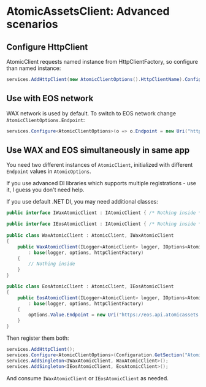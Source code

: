 ﻿# AtomicAssetsClient: Advanced scenarios

## Configure HttpClient

AtomicClient requests named instance from HttpClientFactory, 
so configure than named instance:

```csharp
services.AddHttpClient(new AtomicClientOptions().HttpClientName).ConfigureHttpClient(...)
```

## Use with EOS network

WAX network is used by default. To switch to EOS network change `AtomicClientOptions.Endpoint`:

```csharp
services.Configure<AtomicClientOptions>(o => o.Endpoint = new Uri("https://eos.api.atomicassets.io"));
```

## Use WAX and EOS simultaneously in same app

You need two different instances of `AtomicClient`, initialized with different `Endpoint` values in `AtomicOptions`.

If you use advanced DI libraries which supports multiple registrations - use it, I guess you don't need help.

If you use default .NET DI, you may need additional classes:

```csharp
public interface IWaxAtomicClient : IAtomicClient { /* Nothing inside */ }

public interface IEosAtomicClient : IAtomicClient { /* Nothing inside */ }
    
public class WaxAtomicClient : AtomicClient, IWaxAtomicClient
{
    public WaxAtomicClient(ILogger<AtomicClient> logger, IOptions<AtomicClientOptions> options, HttpClientFactory httpClientFactory)
        : base(logger, options, httpClientFactory)
    {
        // Nothing inside
    }
}

public class EosAtomicClient : AtomicClient, IEosAtomicClient
{
    public EosAtomicClient(ILogger<AtomicClient> logger, IOptions<AtomicClientOptions> options, HttpClientFactory httpClientFactory) 
        : base(logger, options, httpClientFactory)
    {
        options.Value.Endpoint = new Uri("https://eos.api.atomicassets.io");
    }
}
```

Then register them both:

```csharp
services.AddHttpClient();
services.Configure<AtomicClientOptions>(Configuration.GetSection("AtomicClientOptions"));
services.AddSingleton<IWaxAtomicClient, WaxAtomicClient>();
services.AddSingleton<IEosAtomicClient, EosAtomicClient>();
```

And consume `IWaxAtomicClient` or `IEosAtomicClient` as needed.